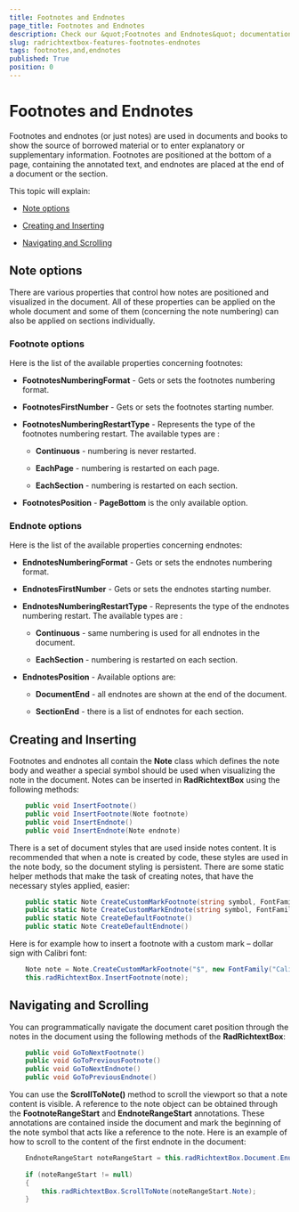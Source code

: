```yaml
---
title: Footnotes and Endnotes
page_title: Footnotes and Endnotes
description: Check our &quot;Footnotes and Endnotes&quot; documentation article for the RadRichTextBox {{ site.framework_name }} control.
slug: radrichtextbox-features-footnotes-endnotes
tags: footnotes,and,endnotes
published: True
position: 0
---
```


# Footnotes and Endnotes

Footnotes and endnotes (or just notes) are used in documents and books to show the source of borrowed material or to enter explanatory or supplementary information. Footnotes are positioned at the bottom of a page, containing the annotated text, and endnotes are placed at the end of a document or the section.

This topic will explain:

* [Note options](#note-options)

* [Creating and Inserting](#creating-and-inserting)

* [Navigating and Scrolling](#navigating-and-scrolling)

## Note options

There are various properties that control how notes are positioned and visualized in the document. All of these properties can be applied on the whole document and some of them (concerning the note numbering) can also be applied on sections individually.


### Footnote options

Here is the list of the available properties concerning footnotes:

* __FootnotesNumberingFormat__ - Gets or sets the footnotes numbering format.

* __FootnotesFirstNumber__ - Gets or sets the footnotes starting number.

* __FootnotesNumberingRestartType__ - Represents the type of the footnotes numbering restart. The available types are :

    * __Continuous__ - numbering is never restarted.

    * __EachPage__ - numbering is restarted on each page.

    * __EachSection__ - numbering is restarted on each section.

* __FootnotesPosition__ - __PageBottom__ is the only available option.


### Endnote options

Here is the list of the available properties concerning endnotes:

* __EndnotesNumberingFormat__ - Gets or sets the endnotes numbering format.

* __EndnotesFirstNumber__ - Gets or sets the endnotes starting number.

* __EndnotesNumberingRestartType__ - Represents the type of the endnotes numbering restart. The available types are :

    * __Continuous__ - same numbering is used for all endnotes in the document.

    * __EachSection__ - numbering is restarted on each section.

* __EndnotesPosition__ - Available options are:
 
    * __DocumentEnd__ - all endnotes are shown at the end of the document.

    * __SectionEnd__ - there is a list of endnotes for each section.
		        			

## Creating and Inserting

Footnotes and endnotes all contain the __Note__ class which defines the note body and weather a special symbol should be used when visualizing the note in the document. Notes can be inserted in __RadRichtextBox__ using the following methods:



```C#
	public void InsertFootnote()
	public void InsertFootnote(Note footnote)
	public void InsertEndnote()
	public void InsertEndnote(Note endnote)
```



There is a set of document styles that are used inside notes content. It is recommended that when a note is created by code, these styles are used in the note body, so the document styling is persistent. There are some static helper methods that make the task of creating notes, that have the necessary styles applied, easier:



```C#
	public static Note CreateCustomMarkFootnote(string symbol, FontFamily fontFamily = null)
	public static Note CreateCustomMarkEndnote(string symbol, FontFamily fontFamily = null)
	public static Note CreateDefaultFootnote()
	public static Note CreateDefaultEndnote()
```


Here is for example how to insert a footnote with a custom mark – dollar sign with Calibri font:



```C#
	Note note = Note.CreateCustomMarkFootnote("$", new FontFamily("Calibri"));
	this.radRichtextBox.InsertFootnote(note);
```


## Navigating and Scrolling

You can programmatically navigate the document caret position through the notes in the document using the following methods of the __RadRichtextBox__:



```C#
	public void GoToNextFootnote()
	public void GoToPreviousFootnote()
	public void GoToNextEndnote()
	public void GoToPreviousEndnote()
```



You can use the __ScrollToNote()__ method to scroll the viewport so that a note content is visible. A reference to the note object can be obtained through the __FootnoteRangeStart__ and __EndnoteRangeStart__ annotations. These annotations are contained inside the document and mark the beginning of the note symbol that acts like a reference to the note. Here is an example of how to scroll to the content of the first endnote in the document:



```C#
	EndnoteRangeStart noteRangeStart = this.radRichtextBox.Document.EnumerateChildrenOfType<EndnoteRangeStart>().FirstOrDefault();
	
	if (noteRangeStart != null)
	{ 
	    this.radRichtextBox.ScrollToNote(noteRangeStart.Note);
	}
```


